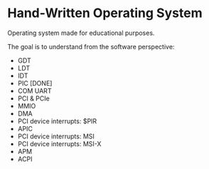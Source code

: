 # Hand-Written Operating System

Operating system made for educational purposes.

The goal is to understand from the software perspective:
- GDT
- LDT
- IDT
- PIC [DONE]
- COM UART
- PCI & PCIe
- MMIO
- DMA
- PCI device interrupts: $PIR
- APIC
- PCI device interrupts: MSI
- PCI device interrupts: MSI-X
- APM
- ACPI
